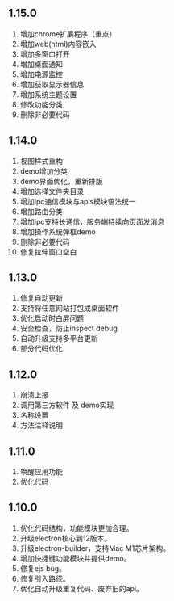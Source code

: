 ## 1.15.0
1. 增加chrome扩展程序（重点）
2. 增加web(html)内容嵌入
3. 增加多窗口打开
4. 增加桌面通知
5. 增加电源监控
6. 增加获取显示器信息
7. 增加系统主题设置
8. 修改功能分类
9. 删除非必要代码

## 1.14.0
1. 视图样式重构
2. demo增加分类
3. demo界面优化，重新排版
4. 增加选择文件夹目录
5. 增加ipc通信模块与apis模块语法统一
6. 增加路由分类
7. 增加ipc支持长通信，服务端持续向页面发消息
8. 增加操作系统弹框demo
9. 删除非必要代码
10. 修复拉伸窗口空白

## 1.13.0
1. 修复自动更新
2. 支持将任意网站打包成桌面软件
3. 优化启动时白屏问题
4. 安全检查，防止inspect debug
5. 自动升级支持多平台更新
6. 部分代码优化

## 1.12.0
1. 崩溃上报
2. 调用第三方软件 及 demo实现
3. 名称设置
4. 方法注释说明

## 1.11.0
1. 唤醒应用功能
2. 优化代码

## 1.10.0
1. 优化代码结构，功能模块更加合理。
2. 升级electron核心到12版本。
3. 升级electron-builder，支持Mac M1芯片架构。
4. 增加快捷键功能模块并提供demo。
5. 修复ejs bug。
6. 修复引入路径。
7. 优化自动升级重复代码、废弃旧的api。